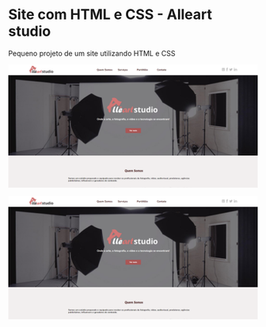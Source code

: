 # Site com HTML e CSS - Alleart studio
 Pequeno projeto de um site utilizando HTML e CSS

 <img src = "https://github.com/allesantos/allesantos/blob/main/imagens/Alleart-Studio.png">

 [![texto](https://github.com/allesantos/allesantos/blob/main/imagens/Alleart-Studio.png)](https://alleartstudio.netlify.app/ "texto")
